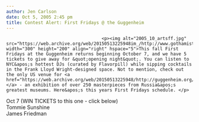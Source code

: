 ```yaml
---
author: Jen Carlson
date: Oct 5, 2005 2:45 pm
title: Contest Alert: First Fridays @ the Guggenheim
---
```


	
										<p><img alt="2005_10_artsff.jpg" src="https://web.archive.org/web/20150513225948im_/http://www.gothamist.com/attachments/arts_jen/2005_10_artsff.jpg" width="300" height="200" align="right" hspace="5">This fall First Fridays at the Guggenheim returns beginning October 7, and we have 5 tickets to give away for &quot;opening night&quot;. You can listen to NYC&apos;s hottest DJs (curated by Flavorpill) while sipping cocktails in the Frank Lloyd Wright-designed space. Not to mention, check out the only US venue for <a href="https://web.archive.org/web/20150513225948/http://guggenheim.org/russia/">RUSSIA!</a> - an exhibition of over 250 masterpieces from Russia&apos;s greatest museums. Here&apos;s this years First Fridays schedule. </p>

<p>Oct 7 (WIN TICKETS to this one - click below)<br>
Tommie Sunshine<br>
James Friedman</p>					
										
									
				